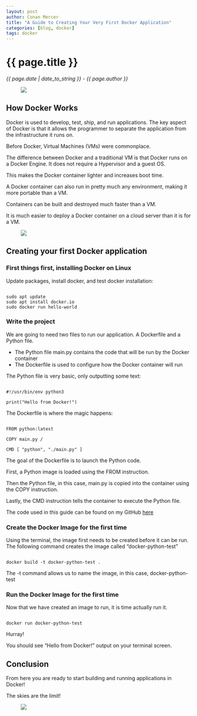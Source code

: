 ```yaml
---
layout: post
author: Conan Mercer
title: "A Guide to Creating Your Very First Docker Application"
categories: [blog, docker]
tags: docker
---
```


<div class="post-paragraph">
  <h1>{{ page.title }}</h1>
  <p><i>{{ page.date | date_to_string }} - {{ page.author }}</i></p>

  <figure>
  <img src="{{site.baseurl}}/assets/minified/images/stock/docker.png">
  </figure>


<h2>How Docker Works</h2>
<p>
Docker is used to develop, test, ship, and run applications. The key aspect of Docker is that it allows the programmer to separate the application from the infrastructure it runs on.

Before Docker, Virtual Machines (VMs) were commonplace.

The difference between Docker and a traditional VM is that Docker runs on a Docker Engine. It does not require a Hypervisor and a guest OS.

This makes the Docker container lighter and increases boot time.

A Docker container can also run in pretty much any environment, making it more portable than a VM.

Containers can be built and destroyed much faster than a VM.

It is much easier to deploy a Docker container on a cloud server than it is for a VM.
</p>

  <figure>
  <img src="{{site.baseurl}}/assets/minified/images/stock/vms.png">
  </figure>


<h2>Creating your first Docker application</h2>

<h3>First things first, installing Docker on Linux</h3>

Update packages, install docker, and test docker installation:

<pre><code class="shebang">
sudo apt update
sudo apt install docker.io
sudo docker run hello-world
</code></pre>

<h3>Write the project</h3>

We are going to need two files to run our application. A Dockerfile and a Python file.

<ul>
  <li>The Python file main.py contains the code that will be run by the Docker container</li>
  <li>The Dockerfile is used to configure how the Docker container will run</li>
</ul>


The Python file is very basic, only outputting some text:

<pre><code class="python">
#!/usr/bin/env python3

print("Hello from Docker!")
</code></pre>


The Dockerfile is where the magic happens:

<pre><code class="shebang">
FROM python:latest

COPY main.py /

CMD [ "python", "./main.py" ]
</code></pre>


The goal of the Dockerfile is to launch the Python code.

First, a Python image is loaded using the FROM instruction.

Then the Python file, in this case, main.py is copied into the container using the COPY instruction.

Lastly, the CMD instruction tells the container to execute the Python file.

The code used in this guide can be found on my GitHub <a href="https://github.com/conanmercer/docker-application-example" target="_blank">here</a>



<h3>Create the Docker Image for the first time</h3>

Using the terminal, the image first needs to be created before it can be run. The following command creates the image called “docker-python-test”

<pre><code class="shebang">
docker build -t docker-python-test . 
</code></pre>

The -t command allows us to name the image, in this case, docker-python-test

<h3>Run the Docker Image for the first time</h3>

Now that we have created an image to run, it is time actually run it.

<pre><code class="shebang">
docker run docker-python-test 
</code></pre>

Hurray!

You should see “Hello from Docker!” output on your terminal screen.

<h2>Conclusion</h2>
From here you are ready to start building and running applications in Docker!

The skies are the limit!

  <figure>
  <img src="{{site.baseurl}}/assets/minified/images/stock/limit.png">
  </figure>